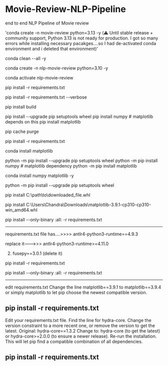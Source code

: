 # Movie-Review-NLP-Pipeline
end to end NLP Pipeline of Movie review

 'conda create -n movie-review python=3.13 -y (⚠️ Until stable release + community support, Python 3.13 is not ready for production. I got so many errors while installing necessary pacakges....so I had de-activated conda environment and i deleted that environment)'


conda clean --all -y  

conda create -n nlp-movie-review python=3.10 -y

conda activate nlp-movie-review

pip install -r requirements.txt

pip install -r requirements.txt --verbose


pip install build

pip install --upgrade pip setuptools wheel
pip install numpy  # matplotlib depends on this
pip install matplotlib


pip cache purge

pip install -r requirements.txt

conda install matplotlib

python -m pip install --upgrade pip setuptools wheel
python -m pip install numpy  # matplotlib dependency
python -m pip install matplotlib

conda install numpy matplotlib -y

python -m pip install --upgrade pip setuptools wheel


pip install C:\path\to\downloaded_file.whl


pip install C:\Users\Chandra\Downloads\matplotlib-3.9.1-cp310-cp310-win_amd64.whl

<!-- cd C:\Users\Chandra\Downloads

pip install matplotlib-3.9.1-cp310-cp310-win_amd64.whl -->

pip install --only-binary :all: -r requirements.txt

---
requirements.txt file has....>>>>   antlr4-python3-runtime==4.9.3

replace it--->>>    antlr4-python3-runtime>=4.11.0

2) fusepy==3.0.1 (delete it)


pip install -r requirements.txt


pip install --only-binary :all: -r requirements.txt

---
edit requirements.txt 
Change the line matplotlib==3.9.1 to matplotlib==3.9.4 or simply matplotlib to let pip choose the newest compatible version.

pip install -r requirements.txt
----
Edit your requirements.txt file. Find the line for hydra-core.
Change the version constraint to a more recent one, or remove the version to get the latest.
Original: hydra-core==1.3.2
Change to: hydra-core (to get the latest) or hydra-core>=2.0.0 (to ensure a newer release).
Re-run the installation. This will let pip find a compatible combination of all dependencies.

pip install -r requirements.txt
---
